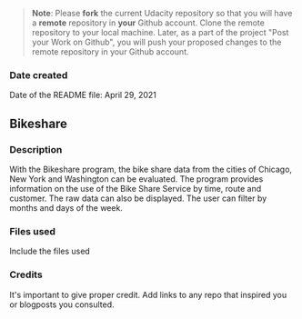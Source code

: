 >**Note**: Please **fork** the current Udacity repository so that you will have a **remote** repository in **your** Github account. Clone the remote repository to your local machine. Later, as a part of the project "Post your Work on Github", you will push your proposed changes to the remote repository in your Github account.

### Date created
Date of the README file: April 29, 2021

## Bikeshare


### Description
With the Bikeshare program, the bike share data from the cities of Chicago, New York and Washington can be evaluated. The program provides information on the use of the Bike Share Service by time, route and customer. The raw data can also be displayed. The user can filter by months and days of the week.

### Files used
Include the files used

### Credits
It's important to give proper credit. Add links to any repo that inspired you or blogposts you consulted.
